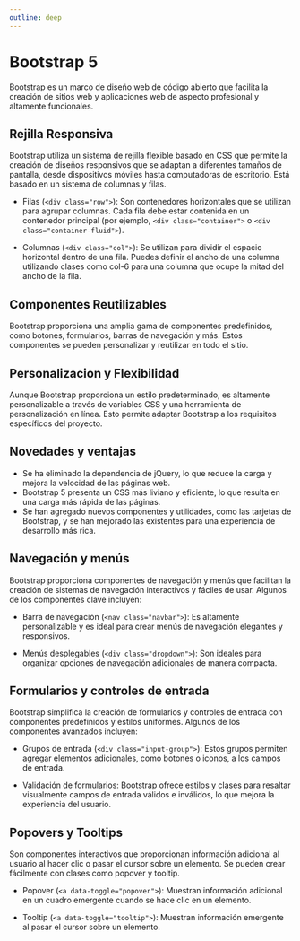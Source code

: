 ```yaml
---
outline: deep
---
```


# Bootstrap 5

Bootstrap es un marco de diseño web de código abierto que facilita la creación de sitios web y aplicaciones web de aspecto profesional y altamente funcionales.


## Rejilla Responsiva

Bootstrap utiliza un sistema de rejilla flexible basado en CSS que permite la creación de diseños responsivos que se adaptan a diferentes tamaños de pantalla, desde dispositivos móviles hasta computadoras de escritorio. 
Está basado en un sistema de columnas y filas.

- Filas (```<div class="row">```): Son contenedores horizontales que se utilizan para agrupar columnas. Cada fila debe estar contenida en un contenedor principal (por ejemplo, ```<div class="container">``` o ```<div class="container-fluid">```).

- Columnas (```<div class="col">```): Se utilizan para dividir el espacio horizontal dentro de una fila. Puedes definir el ancho de una columna utilizando clases como col-6 para una columna que ocupe la mitad del ancho de la fila.


## Componentes Reutilizables

Bootstrap proporciona una amplia gama de componentes predefinidos, como botones, formularios, barras de navegación y más. Estos componentes se pueden personalizar y reutilizar en todo el sitio. 


## Personalizacion y Flexibilidad

Aunque Bootstrap proporciona un estilo predeterminado, es altamente personalizable a través de variables CSS y una herramienta de personalización en línea. Esto permite adaptar Bootstrap a los requisitos específicos del proyecto.


## Novedades y ventajas

- Se ha eliminado la dependencia de jQuery, lo que reduce la carga y mejora la velocidad de las páginas web. 
- Bootstrap 5 presenta un CSS más liviano y eficiente, lo que resulta en una carga más rápida de las páginas. 
- Se han agregado nuevos componentes y utilidades, como las tarjetas de Bootstrap, y se han mejorado las existentes para una experiencia de desarrollo más rica.


## Navegación y menús

Bootstrap proporciona componentes de navegación y menús que facilitan la creación de sistemas de navegación interactivos y fáciles de usar.
Algunos de los componentes clave incluyen:

- Barra de navegación (```<nav class="navbar">```): Es altamente personalizable y es ideal para crear menús de navegación elegantes y responsivos.

- Menús desplegables (```<div class="dropdown">```): Son ideales para organizar opciones de navegación adicionales de manera compacta.


## Formularios y controles de entrada

Bootstrap simplifica la creación de formularios y controles de entrada con componentes predefinidos y estilos uniformes.
Algunos de los componentes avanzados incluyen:

- Grupos de entrada (```<div class="input-group">```): Estos grupos permiten agregar elementos adicionales, como botones o iconos, a los campos de entrada.

- Validación de formularios: Bootstrap ofrece estilos y clases para resaltar visualmente campos de entrada válidos e inválidos, lo que mejora la experiencia del usuario.


## Popovers y Tooltips

Son componentes interactivos que proporcionan información adicional al usuario al hacer clic o pasar el cursor sobre un elemento. Se pueden crear fácilmente con clases como popover y tooltip.

- Popover (```<a data-toggle="popover">```): Muestran información adicional en un cuadro emergente cuando se hace clic en un elemento.

- Tooltip (```<a data-toggle="tooltip">```): Muestran información emergente al pasar el cursor sobre un elemento.
